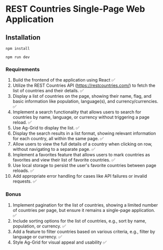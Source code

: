 # REST Countries Single-Page Web Application

## Installation

```
npm install
```

```
npm run dev
```

### Requirements

1. Build the frontend of the application using React ✅
2. Utilize the REST Countries API (https://restcountries.com/) to fetch the list of countries and their details. ✅
3. Display a list of countries on the page, showing their name, flag, and basic information like population,
   language(s), and currency/currencies. ✅
4. Implement a search functionality that allows users to search for countries by name, language, or currency
   without triggering a page reload. ✅
5. Use Ag-Grid to display the list. ✅
6. Display the search results in a list format, showing relevant information for each country, all within the same page. ✅
7. Allow users to view the full details of a country when clicking on row, without navigating to a separate page. ✅
8. Implement a favorites feature that allows users to mark countries as favorites and view their list of favorite countries. ✅
9. Use local storage to persist the user's favorite countries between page reloads. ✅
10. Add appropriate error handling for cases like API failures or invalid requests. ✅

### Bonus

1. Implement pagination for the list of countries, showing a limited number of countries per page, but ensure it remains a single-page application. ✅
2. Include sorting options for the list of countries, e.g., sort by name, population, or currency. ✅
3. Add a feature to filter countries based on various criteria, e.g., filter by language or currency. ✅
4. Style Ag-Grid for visual appeal and usability ✅
